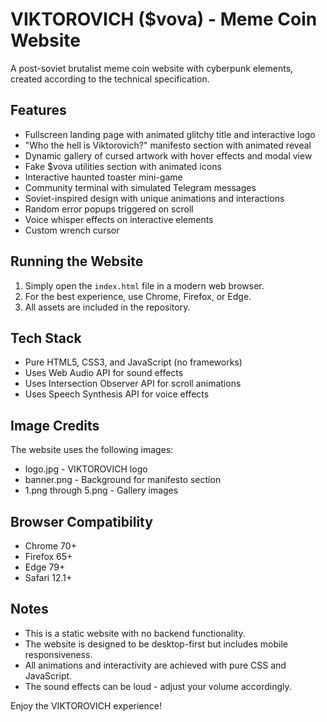 # VIKTOROVICH ($vova) - Meme Coin Website

A post-soviet brutalist meme coin website with cyberpunk elements, created according to the technical specification.

## Features

- Fullscreen landing page with animated glitchy title and interactive logo
- "Who the hell is Viktorovich?" manifesto section with animated reveal
- Dynamic gallery of cursed artwork with hover effects and modal view
- Fake $vova utilities section with animated icons
- Interactive haunted toaster mini-game
- Community terminal with simulated Telegram messages
- Soviet-inspired design with unique animations and interactions
- Random error popups triggered on scroll
- Voice whisper effects on interactive elements
- Custom wrench cursor

## Running the Website

1. Simply open the `index.html` file in a modern web browser.
2. For the best experience, use Chrome, Firefox, or Edge.
3. All assets are included in the repository.

## Tech Stack

- Pure HTML5, CSS3, and JavaScript (no frameworks)
- Uses Web Audio API for sound effects
- Uses Intersection Observer API for scroll animations
- Uses Speech Synthesis API for voice effects

## Image Credits

The website uses the following images:
- logo.jpg - VIKTOROVICH logo
- banner.png - Background for manifesto section
- 1.png through 5.png - Gallery images

## Browser Compatibility

- Chrome 70+
- Firefox 65+
- Edge 79+
- Safari 12.1+

## Notes

- This is a static website with no backend functionality.
- The website is designed to be desktop-first but includes mobile responsiveness.
- All animations and interactivity are achieved with pure CSS and JavaScript.
- The sound effects can be loud - adjust your volume accordingly.

Enjoy the VIKTOROVICH experience! 